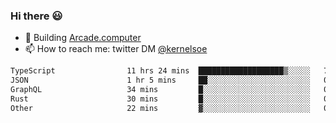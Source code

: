 ### Hi there 😃

- 🔨 Building [Arcade.computer](https://arcade.computer)
- 📫 How to reach me: twitter DM [@kernelsoe](https://twitter.com/kernelsoe)

<!--START_SECTION:waka-->

```txt
TypeScript                11 hrs 24 mins  ███████████████████▒░░░░░   77.84 %
JSON                      1 hr 5 mins     ██░░░░░░░░░░░░░░░░░░░░░░░   07.42 %
GraphQL                   34 mins         █░░░░░░░░░░░░░░░░░░░░░░░░   03.91 %
Rust                      30 mins         █░░░░░░░░░░░░░░░░░░░░░░░░   03.49 %
Other                     22 mins         ▓░░░░░░░░░░░░░░░░░░░░░░░░   02.50 %
```

<!--END_SECTION:waka-->
